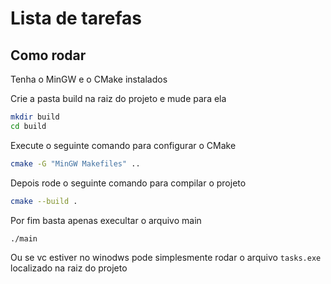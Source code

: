 # Lista de tarefas

## Como rodar

Tenha o MinGW e o CMake instalados

Crie a pasta build na raiz do projeto e mude para ela
```sh
mkdir build
cd build
```
Execute o seguinte comando para configurar o CMake
```sh
cmake -G "MinGW Makefiles" ..
```
Depois rode o seguinte comando para compilar o projeto
```sh
cmake --build .
```
Por fim basta apenas execultar o arquivo main
```sh
./main
```
Ou se vc estiver no winodws pode simplesmente rodar o arquivo `tasks.exe` localizado na raiz do projeto
